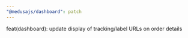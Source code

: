 ```yaml
---
"@medusajs/dashboard": patch
---
```


feat(dashboard): update display of tracking/label URLs on order details
